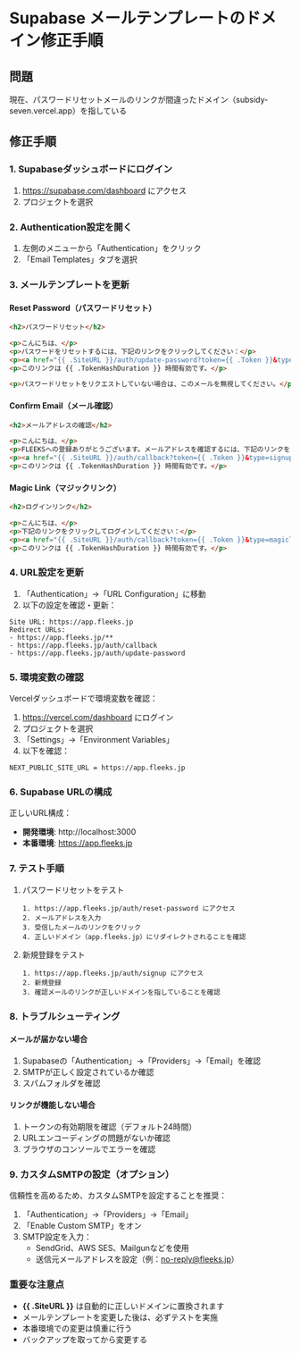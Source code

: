 # Supabase メールテンプレートのドメイン修正手順

## 問題
現在、パスワードリセットメールのリンクが間違ったドメイン（subsidy-seven.vercel.app）を指している

## 修正手順

### 1. Supabaseダッシュボードにログイン
1. https://supabase.com/dashboard にアクセス
2. プロジェクトを選択

### 2. Authentication設定を開く
1. 左側のメニューから「Authentication」をクリック
2. 「Email Templates」タブを選択

### 3. メールテンプレートを更新

#### Reset Password（パスワードリセット）
```html
<h2>パスワードリセット</h2>

<p>こんにちは、</p>
<p>パスワードをリセットするには、下記のリンクをクリックしてください：</p>
<p><a href="{{ .SiteURL }}/auth/update-password?token={{ .Token }}&type=recovery">パスワードをリセット</a></p>
<p>このリンクは {{ .TokenHashDuration }} 時間有効です。</p>

<p>パスワードリセットをリクエストしていない場合は、このメールを無視してください。</p>
```

#### Confirm Email（メール確認）
```html
<h2>メールアドレスの確認</h2>

<p>こんにちは、</p>
<p>FLEEKSへの登録ありがとうございます。メールアドレスを確認するには、下記のリンクをクリックしてください：</p>
<p><a href="{{ .SiteURL }}/auth/callback?token={{ .Token }}&type=signup">メールアドレスを確認</a></p>
<p>このリンクは {{ .TokenHashDuration }} 時間有効です。</p>
```

#### Magic Link（マジックリンク）
```html
<h2>ログインリンク</h2>

<p>こんにちは、</p>
<p>下記のリンクをクリックしてログインしてください：</p>
<p><a href="{{ .SiteURL }}/auth/callback?token={{ .Token }}&type=magiclink">ログイン</a></p>
<p>このリンクは {{ .TokenHashDuration }} 時間有効です。</p>
```

### 4. URL設定を更新

1. 「Authentication」→「URL Configuration」に移動
2. 以下の設定を確認・更新：

```
Site URL: https://app.fleeks.jp
Redirect URLs: 
- https://app.fleeks.jp/**
- https://app.fleeks.jp/auth/callback
- https://app.fleeks.jp/auth/update-password
```

### 5. 環境変数の確認

Vercelダッシュボードで環境変数を確認：

1. https://vercel.com/dashboard にログイン
2. プロジェクトを選択
3. 「Settings」→「Environment Variables」
4. 以下を確認：

```
NEXT_PUBLIC_SITE_URL = https://app.fleeks.jp
```

### 6. Supabase URLの構成

正しいURL構成：
- **開発環境**: http://localhost:3000
- **本番環境**: https://app.fleeks.jp

### 7. テスト手順

1. パスワードリセットをテスト
   ```
   1. https://app.fleeks.jp/auth/reset-password にアクセス
   2. メールアドレスを入力
   3. 受信したメールのリンクをクリック
   4. 正しいドメイン（app.fleeks.jp）にリダイレクトされることを確認
   ```

2. 新規登録をテスト
   ```
   1. https://app.fleeks.jp/auth/signup にアクセス
   2. 新規登録
   3. 確認メールのリンクが正しいドメインを指していることを確認
   ```

### 8. トラブルシューティング

#### メールが届かない場合
1. Supabaseの「Authentication」→「Providers」→「Email」を確認
2. SMTPが正しく設定されているか確認
3. スパムフォルダを確認

#### リンクが機能しない場合
1. トークンの有効期限を確認（デフォルト24時間）
2. URLエンコーディングの問題がないか確認
3. ブラウザのコンソールでエラーを確認

### 9. カスタムSMTPの設定（オプション）

信頼性を高めるため、カスタムSMTPを設定することを推奨：

1. 「Authentication」→「Providers」→「Email」
2. 「Enable Custom SMTP」をオン
3. SMTP設定を入力：
   - SendGrid、AWS SES、Mailgunなどを使用
   - 送信元メールアドレスを設定（例：no-reply@fleeks.jp）

### 重要な注意点

- **{{ .SiteURL }}** は自動的に正しいドメインに置換されます
- メールテンプレートを変更した後は、必ずテストを実施
- 本番環境での変更は慎重に行う
- バックアップを取ってから変更する